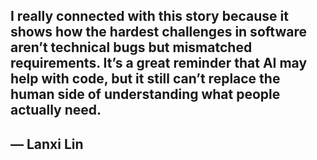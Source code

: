 ## I really connected with this story because it shows how the hardest challenges in software aren’t technical bugs but mismatched requirements.  It’s a great reminder that AI may help with code, but it still can’t replace the  human side of understanding what people actually need.  

## — Lanxi Lin
